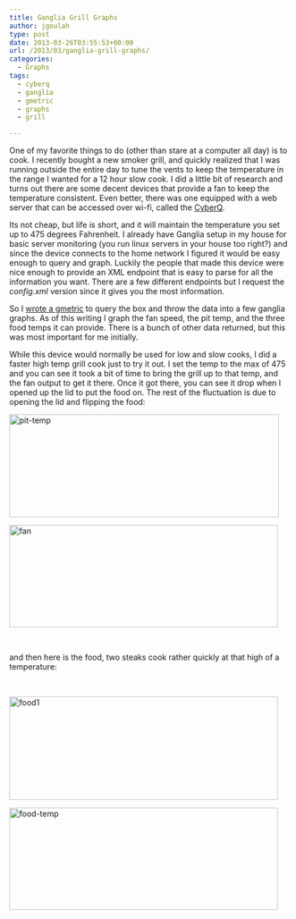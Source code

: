 ```yaml
---
title: Ganglia Grill Graphs
author: jgoulah
type: post
date: 2013-03-26T03:55:53+00:00
url: /2013/03/ganglia-grill-graphs/
categories:
  - Graphs
tags:
  - cyberq
  - ganglia
  - gmetric
  - graphs
  - grill

---
```

One of my favorite things to do (other than stare at a computer all day) is to cook. I recently bought a new smoker grill, and quickly realized that I was running outside the entire day to tune the vents to keep the temperature in the range I wanted for a 12 hour slow cook. I did a little bit of research and turns out there are some decent devices that provide a fan to keep the temperature consistent. Even better, there was one equipped with a web server that can be accessed over wi-fi, called the <a href="http://store.thebbqguru.com/weborderentry/CyberQ%20WiFi" title="CyberQ" target="_blank">CyberQ</a>. 

Its not cheap, but life is short, and it will maintain the temperature you set up to 475 degrees Fahrenheit. I already have Ganglia setup in my house for basic server monitoring (you run linux servers in your house too right?) and since the device connects to the home network I figured it would be easy enough to query and graph. Luckily the people that made this device were nice enough to provide an XML endpoint that is easy to parse for all the information you want. There are a few different endpoints but I request the _config.xml_ version since it gives you the most information. 

So I <a href="https://github.com/jgoulah/gmetric-cyberq" title="gmetric-cyberq" target="_blank">wrote a gmetric</a> to query the box and throw the data into a few ganglia graphs. As of this writing I graph the fan speed, the pit temp, and the three food temps it can provide. There is a bunch of other data returned, but this was most important for me initially. 

While this device would normally be used for low and slow cooks, I did a faster high temp grill cook just to try it out. I set the temp to the max of 475 and you can see it took a bit of time to bring the grill up to that temp, and the fan output to get it there. Once it got there, you can see it drop when I opened up the lid to put the food on. The rest of the fluctuation is due to opening the lid and flipping the food:

<a href="http://blog.johngoulah.com/2013/03/ganglia-grill-graphs/pit-temp/" rel="attachment wp-att-955"><img src="http://blog.johngoulah.com/wp-content/uploads/2013/03/pit-temp.jpg" alt="pit-temp" width="482" height="184" class="alignleft size-full wp-image-955" srcset="http://blog.johngoulah.com/wp-content/uploads/2013/03/pit-temp.jpg 482w, http://blog.johngoulah.com/wp-content/uploads/2013/03/pit-temp-300x114.jpg 300w" sizes="(max-width: 482px) 100vw, 482px" /></a>

<a href="http://blog.johngoulah.com/2013/03/ganglia-grill-graphs/fan/" rel="attachment wp-att-960"><img src="http://blog.johngoulah.com/wp-content/uploads/2013/03/fan.jpg" alt="fan" width="480" height="183" class="alignleft size-full wp-image-960" srcset="http://blog.johngoulah.com/wp-content/uploads/2013/03/fan.jpg 480w, http://blog.johngoulah.com/wp-content/uploads/2013/03/fan-300x114.jpg 300w" sizes="(max-width: 480px) 100vw, 480px" /></a>

<br style="clear:both;" />

and then here is the food, two steaks cook rather quickly at that high of a temperature:

<br style="clear:both;" />

<a href="http://blog.johngoulah.com/2013/03/ganglia-grill-graphs/food1/" rel="attachment wp-att-962"><img src="http://blog.johngoulah.com/wp-content/uploads/2013/03/food1.jpg" alt="food1" width="480" height="185" class="alignleft size-full wp-image-962" srcset="http://blog.johngoulah.com/wp-content/uploads/2013/03/food1.jpg 480w, http://blog.johngoulah.com/wp-content/uploads/2013/03/food1-300x115.jpg 300w" sizes="(max-width: 480px) 100vw, 480px" /></a>

<a href="http://blog.johngoulah.com/2013/03/ganglia-grill-graphs/food-temp/" rel="attachment wp-att-961"><img src="http://blog.johngoulah.com/wp-content/uploads/2013/03/food-temp.jpg" alt="food-temp" width="480" height="183" class="alignleft size-full wp-image-961" srcset="http://blog.johngoulah.com/wp-content/uploads/2013/03/food-temp.jpg 480w, http://blog.johngoulah.com/wp-content/uploads/2013/03/food-temp-300x114.jpg 300w" sizes="(max-width: 480px) 100vw, 480px" /></a>

<br style="clear:both;" />
